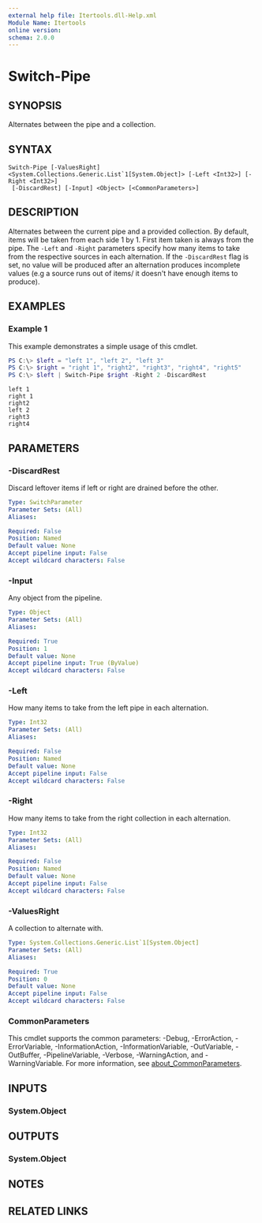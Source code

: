 ```yaml
---
external help file: Itertools.dll-Help.xml
Module Name: Itertools
online version:
schema: 2.0.0
---
```


# Switch-Pipe

## SYNOPSIS
Alternates between the pipe and a collection.

## SYNTAX

```
Switch-Pipe [-ValuesRight] <System.Collections.Generic.List`1[System.Object]> [-Left <Int32>] [-Right <Int32>]
 [-DiscardRest] [-Input] <Object> [<CommonParameters>]
```

## DESCRIPTION
Alternates between the current pipe and a provided collection.
By default, items will be taken from each side 1 by 1.
First item taken is always from the pipe.
The `-Left` and `-Right` parameters specify how many items to take from the respective sources in each alternation.
If the `-DiscardRest` flag is set, no value will be produced after an alternation produces incomplete values
(e.g a source runs out of items/ it doesn't have enough items to produce).

## EXAMPLES

### Example 1
This example demonstrates a simple usage of this cmdlet.

```powershell
PS C:\> $left = "left 1", "left 2", "left 3"
PS C:\> $right = "right 1", "right2", "right3", "right4", "right5"
PS C:\> $left | Switch-Pipe $right -Right 2 -DiscardRest
```

```
left 1
right 1
right2
left 2
right3
right4
```

## PARAMETERS

### -DiscardRest
Discard leftover items if left or right are drained before the other.

```yaml
Type: SwitchParameter
Parameter Sets: (All)
Aliases:

Required: False
Position: Named
Default value: None
Accept pipeline input: False
Accept wildcard characters: False
```

### -Input
Any object from the pipeline.

```yaml
Type: Object
Parameter Sets: (All)
Aliases:

Required: True
Position: 1
Default value: None
Accept pipeline input: True (ByValue)
Accept wildcard characters: False
```

### -Left
How many items to take from the left pipe in each alternation.

```yaml
Type: Int32
Parameter Sets: (All)
Aliases:

Required: False
Position: Named
Default value: None
Accept pipeline input: False
Accept wildcard characters: False
```

### -Right
How many items to take from the right collection in each alternation.

```yaml
Type: Int32
Parameter Sets: (All)
Aliases:

Required: False
Position: Named
Default value: None
Accept pipeline input: False
Accept wildcard characters: False
```

### -ValuesRight
A collection to alternate with.

```yaml
Type: System.Collections.Generic.List`1[System.Object]
Parameter Sets: (All)
Aliases:

Required: True
Position: 0
Default value: None
Accept pipeline input: False
Accept wildcard characters: False
```

### CommonParameters
This cmdlet supports the common parameters: -Debug, -ErrorAction, -ErrorVariable, -InformationAction, -InformationVariable, -OutVariable, -OutBuffer, -PipelineVariable, -Verbose, -WarningAction, and -WarningVariable. For more information, see [about_CommonParameters](http://go.microsoft.com/fwlink/?LinkID=113216).

## INPUTS

### System.Object

## OUTPUTS

### System.Object

## NOTES

## RELATED LINKS
